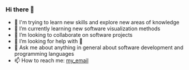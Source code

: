 ### Hi there 👋

<!--
**gabryz95/gabryz95** is a ✨ _special_ ✨ repository because its `README.md` (this file) appears on your GitHub profile.

Here are some ideas to get you started: -->

- 🔭 I'm trying to learn new skills and explore new areas of knowledge
- 🌱 I’m currently learning new software visualization methods
- 👯 I’m looking to collaborate on software projects
- 🤔 I’m looking for help with 🤔
- 💬 Ask me about anything in general about software development and programming languages
- 📫 How to reach me: [my_email](zorlog@usi.ch)
<!-- - 😄 Pronouns: ...
- ⚡ Fun fact: ... -->

